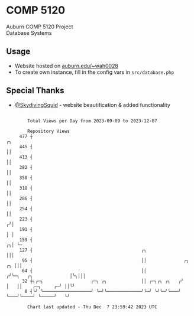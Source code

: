 # COMP 5120
Auburn COMP 5120 Project  
Database Systems

## Usage
- Website hosted on [auburn.edu/~wah0028](https://webhome.auburn.edu/~wah0028/)
- To create own instance, fill in the config vars in `src/database.php`

## Special Thanks
- [@SkydivingSquid](https://github.com/SkydivingSquid) - website beautification & added functionality

```

        Total Views per Day from 2023-09-09 to 2023-12-07

        Repository Views
     477 ┼                                                                                      ╭╮
     445 ┤                                                                                      ││
     413 ┤                                                                                      ││
     382 ┤                                                                                      ││
     350 ┤                                                                                      ││
     318 ┤                                                                                      ││
     286 ┤                                                                                      ││
     254 ┤                                                                                      ││
     223 ┤                                                                                     ╭╯│
     191 ┤                                                                                     │ │
     159 ┤                                                                                   ╭╮│ ╰─
     127 ┤                                         ╭╮                                        │││
      95 ┤                                         ││              ╭╮                     ╭╮ │││
      64 ┤                                         ││             ╭╯╰─╮   ╭╮              │╰╮│││
      32 ┼╮╭─╮                  ╭─╮ ╭╮             ││ ╭─╮╭╮ ╭╮   ╭╯   │   ││    ╭─╮     ╭─╯ ││╰╯
       0 ┤╰╯ ╰──────────────────╯ ╰─╯╰─────────────╯╰─╯ ╰╯╰─╯╰───╯    ╰───╯╰────╯ ╰─────╯   ╰╯

        Chart last updated - Thu Dec  7 23:59:42 2023 UTC
        
```
